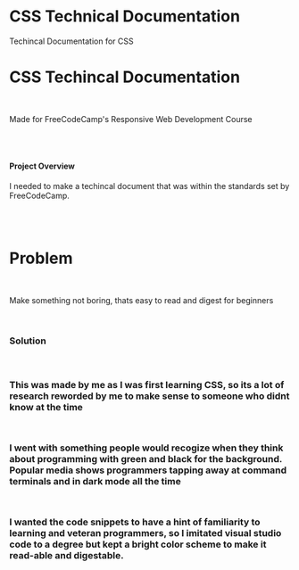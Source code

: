 # CSS Technical Documentation
 Techincal Documentation for CSS

<h1>CSS Techincal Documentation</h1><br>
<p>Made for FreeCodeCamp's Responsive Web Development Course</p><br><br>

<h4>Project Overview</h4>
<p> I needed to make a techincal document that was within the standards set by FreeCodeCamp. </p><br><br>

<h1>Problem</h1><br>
<p>Make something not boring, thats easy to read and digest for beginners</p><br>
<h3>Solution<h3><br>
<p>This was made by me as I was first learning CSS, so its a lot of research reworded by me to make sense to someone who didnt know at the time</p><br>
<p> I went with something people would recogize when they think about programming with green and black for the background. Popular media shows programmers tapping away at command terminals and in dark mode all the time</p><br>
<p>I wanted the code snippets to have a hint of familiarity to learning and veteran programmers, so I imitated visual studio code to a degree but kept a bright color scheme to make it read-able and digestable.</p>
